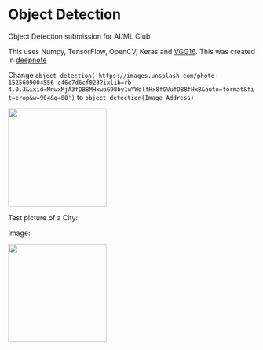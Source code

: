 # Object Detection
Object Detection submission for AI/ML Club

This uses Numpy, TensorFlow, OpenCV, Keras and [VGG16](https://keras.io/api/applications/vgg/). This was created in [deepnote](https://deepnote.com/workspace/tanavk1-606342fd-066c-475f-b6d9-7eccb3b267c7/project/Object-Detection-Duplicate-418a547e-1b24-4507-abd7-ccb680d46031/notebook/Object%20Detection-b4ff0dcf19c841dcb40d70adca5f3552)


Change 
    ```
   object_detection('https://images.unsplash.com/photo-1525609004556-c46c7d6cf023?ixlib=rb-4.0.3&ixid=MnwxMjA3fDB8MHxwaG90by1wYWdlfHx8fGVufDB8fHx8&auto=format&fit=crop&w=904&q=80')
    ``` to     ``` object_detection(Image Address)
               ```




<img src="https://images.unsplash.com/photo-1525609004556-c46c7d6cf023?ixlib=rb-4.0.3&ixid=MnwxMjA3fDB8MHxwaG90by1wYWdlfHx8fGVufDB8fHx8&auto=format&fit=crop&w=904&q=80"
 width="200" height="200">
 
 
 
 
 Test picture of a City:
 
 Image: 
 

<img src="https://cdn.vox-cdn.com/thumbor/CRqJoRaVIKgea8ySXvbzJm19n7A=/1400x1400/filters:format(jpeg)/cdn.vox-cdn.com/uploads/chorus_asset/file/13335435/NorthBroadSt_Landscape_1_M.Edlow.jpg"
 width="200" height="200">
 
 
 
 
 
 
 
 
 
 
 
